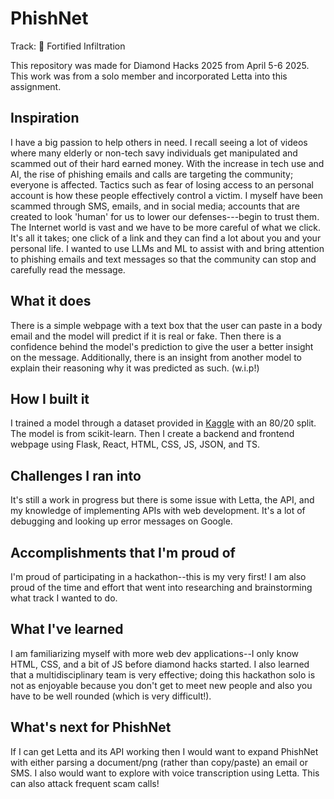 # PhishNet
Track: 🔐 Fortified Infiltration

This repository was made for Diamond Hacks 2025 from April 5-6 2025. This work was from a solo member and incorporated Letta into this assignment.

## Inspiration
I have a big passion to help others in need. I recall seeing a lot of videos where many elderly or non-tech savy individuals get manipulated and scammed out of their hard earned money. With the increase in tech use and AI, the rise of phishing emails and calls are targeting the community; everyone is affected. Tactics such as fear of losing access to an personal account is how these people effectively control a victim. I myself have been scammed through SMS, emails, and in social media; accounts that are created to look 'human' for us to lower our defenses---begin to trust them. The Internet world is vast and we have to be more careful of what we click. It's all it takes; one click of a link and they can find a lot about you and your personal life. I wanted to use LLMs and ML to assist with and bring attention to phishing emails and text messages so that the community can stop and carefully read the message.
## What it does
There is a simple webpage with a text box that the user can paste in a body email and the model will predict if it is real or fake. Then there is a confidence behind the model's prediction to give the user a better insight on the message. Additionally, there is an insight from another model to explain their reasoning why it was predicted as such. (w.i.p!)
## How I built it
I trained a model through a dataset provided in [Kaggle](https://www.kaggle.com/datasets/naserabdullahalam/phishing-email-dataset) with an 80/20 split. The model is from scikit-learn. Then I create a backend and frontend webpage using Flask, React, HTML, CSS, JS, JSON, and TS.
## Challenges I ran into
It's still a work in progress but there is some issue with Letta, the API, and my knowledge of implementing APIs with web development. It's a lot of debugging and looking up error messages on Google. 
## Accomplishments that I'm proud of
I'm proud of participating in a hackathon--this is my very first! I am also proud of the time and effort that went into researching and brainstorming what track I wanted to do. 
## What I've learned
I am familiarizing myself with more web dev applications--I only know HTML, CSS, and a bit of JS before diamond hacks started. I also learned that a multidisciplinary team is very effective; doing this hackathon solo is not as enjoyable because you don't get to meet new people and also you have to be well rounded (which is very difficult!). 
## What's next for PhishNet
If I can get Letta and its API working then I would want to expand PhishNet with either parsing a document/png (rather than copy/paste) an email or SMS. I also would want to explore with voice transcription using Letta. This can also attack frequent scam calls!

